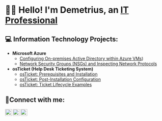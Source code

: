 <h1> 👋🏾 Hello! I'm Demetrius, an <a href="https://www.linkedin.com/in/demetriustibbs/">IT Professional </a></h1>

<h2>💻 Information Technology Projects:</h2>

- <b>Microsoft Azure</b>
  - [Configuring On-premises Active Directory within Azure VMs](https://github.com/MurkerX89/mcrsftadconf))
  - [Network Security Groups (NSGs) and Inspecting Network Protocols](https://github.com/joshmadakorcc/azure-network-protocols)
- <b>osTicket (Help Desk Ticketing System)</b>
  - [osTicket: Prerequisites and Installation](https://github.com/MurkerX89/osTicketinstall-prereq)
  - [osTicket: Post-Installation Configuration](https://github.com/MurkerX89/osTicketpostinstall)
  - [osTicket: Ticket Lifecycle Examples](https://github.com/joshmadakorcc/ticket-lifecycle)

<h2>🤳Connect with me:</h2>

[<img align="left" alt="Josh | Twitter" width="22px" src="https://cdn.jsdelivr.net/npm/simple-icons@v3/icons/twitter.svg" />][twitter]
[<img align="left" alt="Demetrius | LinkedIn" width="22px" src="https://cdn.jsdelivr.net/npm/simple-icons@v3/icons/linkedin.svg" />][linkedin]
[<img align="left" alt="Josh | Instagram" width="22px" src="https://cdn.jsdelivr.net/npm/simple-icons@v3/icons/instagram.svg" />][instagram]

[twitter]: https://google.com
[instagram]: https://google.com
[linkedin]: https://www.linkedin.com/in/demetriustibbs/
